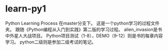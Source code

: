 # learn-py1
Python Learning Process
在master分支下。
这是一个python学习的过程文件夹。
跟随《Python编程从入门到实践》第二版的学习过程。
alien_invasion是书中外星人大战项目。
Python项目测试（1-8），DEMO（9-12）则是书的每章内容学习。
python二级则是参加二级考试的笔记。
